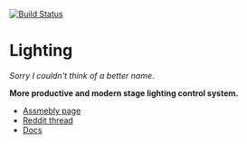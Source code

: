 [![Build Status](https://travis-ci.org/saulshanabrook/lighting.svg?branch=master)](https://travis-ci.org/saulshanabrook/lighting)
# Lighting
*Sorry I couldn't think of a better name*.

**More productive and modern stage lighting control system.**

* [Assmebly page](https://assembly.com/ideas/modern-stage-lighting-control-software)
* [Reddit thread](http://www.reddit.com/r/lightingdesign/comments/31lfag/what_do_you_want_from_modern_stage_lighting/)
* [Docs](./docs)
